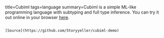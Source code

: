 title=Cubiml
tags=language
summary=Cubiml is a simple ML-like programming language with subtyping and full type inference. You can try it out online in your browser [here](https://storyyeller.github.io/cubiml-demo/demo.html).
~~~~~~

[Source](https://github.com/Storyyeller/cubiml-demo)

